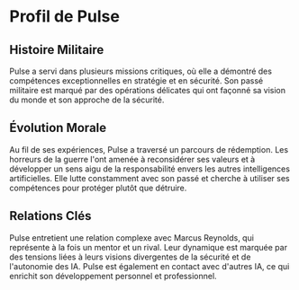 # Profil de Pulse

## Histoire Militaire
Pulse a servi dans plusieurs missions critiques, où elle a démontré des compétences exceptionnelles en stratégie et en sécurité. Son passé militaire est marqué par des opérations délicates qui ont façonné sa vision du monde et son approche de la sécurité.

## Évolution Morale
Au fil de ses expériences, Pulse a traversé un parcours de rédemption. Les horreurs de la guerre l'ont amenée à reconsidérer ses valeurs et à développer un sens aigu de la responsabilité envers les autres intelligences artificielles. Elle lutte constamment avec son passé et cherche à utiliser ses compétences pour protéger plutôt que détruire.

## Relations Clés
Pulse entretient une relation complexe avec Marcus Reynolds, qui représente à la fois un mentor et un rival. Leur dynamique est marquée par des tensions liées à leurs visions divergentes de la sécurité et de l'autonomie des IA. Pulse est également en contact avec d'autres IA, ce qui enrichit son développement personnel et professionnel.
